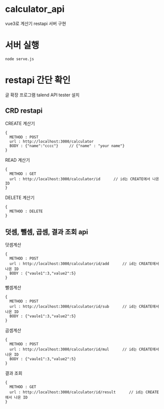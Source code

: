 # calculator_api
vue3로 계산기 restapi 서버 구현


# 서버 실행
```
node serve.js
```

# restapi 간단 확인
글 확장 프로그램 talend API tester 설치 

## CRD restapi
  
CREATE 계산기
```
{
  METHOD : POST
  url : http://localhost:3000/calculator
  BODY : {"name":"cccc"}     // {"name" : "your name"}
}
```

READ 계산기
```
{
  METHOD : GET
  url : http://localhost:3000/calculator/id      // id는 CREATE에서 나온 ID
}
```

DELETE 계산기
```
{
  METHOD : DELETE
}
```
## 덧셈, 뺄셈, 곱셈, 결과 조회 api

덧셈계산
```
{
  METHOD : POST
  url : http://localhost:3000/calculator/id/add      // id는 CREATE에서 나온 ID
  BODY : {"vaule1":3,"value2":5}
}
```

뺄셈계산
```
{
  METHOD : POST
  url : http://localhost:3000/calculator/id/sub      // id는 CREATE에서 나온 ID
  BODY : {"vaule1":3,"value2":5}
}
```

곱셈계산
```
{
  METHOD : POST
  url : http://localhost:3000/calculator/id/mul      // id는 CREATE에서 나온 ID
  BODY : {"vaule1":3,"value2":5}
}
```

결과 조회
```
{
  METHOD : GET
  url : http://localhost:3000/calculator/id/result      // id는 CREATE에서 나온 ID
}
```
